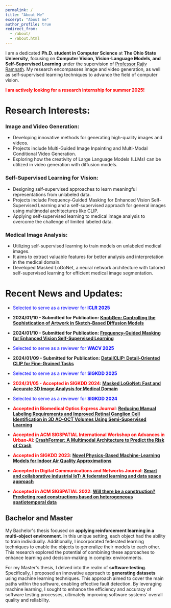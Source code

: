 ```yaml
---
permalink: /
title: "About Me"
excerpt: "About me"
author_profile: true
redirect_from: 
  - /about/
  - /about.html
---
```


<!-- I am currently on an exciting academic journey, pursuing a __Ph.D. in Computer Science__ at __Ohio State University__. Prior to this, I completed my Bachelor's and Master's degrees in computer engineering at the __Shahid Beheshti University of Tehran__. During my Bachelor's, I specialized in hardware, while my Master's focused on software. -->

I am a dedicated __Ph.D. student in Computer Science__ at __The Ohio State University__, focusing on __Computer Vision, Vision-Language Models, and Self-Supervised Learning__ under the supervision of [Professor Rajiv Ramnath](https://cse.osu.edu/people/ramnath.6). My research encompasses image and video generation, as well as self-supervised learning techniques to advance the field of computer vision.

__<span style="color: red;">I am actively looking for a research internship for summer  2025!</span>__


# Research Interests:

### Image and Video Generation:

* Developing innovative methods for generating high-quality images and videos.
* Projects include Multi-Guided Image Inpainting and Multi-Modal Conditional Video Generation.
* Exploring how the creativity of Large Language Models (LLMs) can be utilized in video generation with diffusion models.

### Self-Supervised Learning for Vision:

* Designing self-supervised approaches to learn meaningful representations from unlabeled data.
* Projects include Frequency-Guided Masking for Enhanced Vision Self-Supervised Learning and a self-supervised approach for general images using multimodal architectures like CLIP.
* Applying self-supervised learning to medical image analysis to overcome the challenge of limited labeled data.

### Medical Image Analysis:

* Utilizing self-supervised learning to train models on unlabeled medical images.
* It aims to extract valuable features for better analysis and interpretation in the medical domain.
* Developed Masked LoGoNet, a neural network architecture with tailored self-supervised learning for efficient medical image segmentation.


# Recent News and Updates:

* <span style="color: blue;">Selected to serve as a reviewer for __ICLR 2025__</span>

* __2024/01/10 - Submitted for Publication:__ __[KnobGen: Controlling the Sophistication of Artwork in Sketch-Based Diffusion Models](https://arxiv.org/pdf/2410.01595)__
  
  <!-- KnobGen, a dual-pathway framework that democratizes sketch-based image generation by seamlessly adapting to varying levels of sketch complexity and user skill. KnobGen uses a Coarse-Grained Controller (CGC) module for high-level semantics and a Fine-Grained Controller (FGC) module for detailed refinement. The relative strength of these two modules can be adjusted through our knob inference mechanism to align with the user's specific needs. These mechanisms ensure that KnobGen can flexibly generate images from both novice sketches and those drawn by seasoned artists. This maintains control over the final output while preserving the natural appearance of the image -->


* __2024/01/10 - Submitted for Publication:__ __[Frequency-Guided Masking for Enhanced Vision Self-Supervised Learning](https://arxiv.org/pdf/2409.10362)__

  <!-- We present a novel frequency-based Self-Supervised Learning (SSL) approach that significantly enhances its efficacy for pre-training. Prior work in this direction masks out pre-defined frequencies in the input image and employs a reconstruction loss to pre-train the model. While achieving promising results, such an implementation has two fundamental limitations as identified in our paper. First, using pre-defined frequencies overlooks the variability of image frequency responses. Second, pre-trained with frequency-filtered images, the resulting model needs relatively more data to adapt to naturally looking images during fine-tuning. To address these drawbacks, we propose FOurier transform compression with seLf-Knowledge distillation (FOLK), integrating two dedicated ideas. First, inspired by image compression, we adaptively select the masked-out frequencies based on image frequency responses, creating more suitable SSL tasks for pre-training. Second, we employ a two-branch framework empowered by knowledge distillation, enabling the model to take both the filtered and original images as input, largely reducing the burden of downstream tasks. -->


* <span style="color: blue;">Selected to serve as a reviewer for __WACV 2025__</span>

* __2024/01/09 - Submitted for Publication:__ __[DetailCLIP: Detail-Oriented CLIP for Fine-Grained Tasks](https://arxiv.org/pdf/2409.06809)__

  <!-- DetailCLIP: A Detail-Oriented CLIP to address the limitations of contrastive learning-based vision-language models, particularly CLIP, in handling detail-oriented and fine-grained tasks like segmentation. While CLIP and its variants excel in the global alignment of image and text representations, they often struggle to capture the fine-grained details necessary for precise segmentation. To overcome these challenges, we propose a novel framework that employs patch-level comparison of self-distillation and pixel-level reconstruction losses, enhanced with an attention-based token removal mechanism. This approach selectively retains semantically relevant tokens, enabling the model to focus on the image's critical regions aligned with the specific functions of our model, including textual information processing, patch comparison, and image reconstruction, ensuring that the model learns high-level semantics and detailed visual features. Our experiments demonstrate that DetailCLIP surpasses existing CLIP-based and traditional self-supervised learning (SSL) models in segmentation accuracy and exhibits superior generalization across diverse datasets. -->


* <span style="color: blue;">Selected to serve as a reviewer for __SIGKDD 2025__</span>

* __<span style="color: red;">2024/31/05 - Accepted in SIGKDD 2024</span>__: __[Masked LoGoNet: Fast and Accurate 3D Image Analysis for Medical Domain](https://arxiv.org/pdf/2402.06190)__

  <!-- We introduce a new neural network architecture, termed LoGoNet, with a tailored self-supervised learning (SSL) method to mitigate such challenges. LoGoNet integrates a novel feature extractor within a U-shaped architecture, leveraging Large Kernel Attention (LKA) and a dual encoding strategy to capture both long-range and short-range feature dependencies adeptly. This is in contrast to existing methods that rely on increasing network capacity to enhance feature extraction. This combination of novel techniques in our model is especially beneficial in medical image segmentation, given the difficulty of learning intricate and often irregular body organ shapes, such as the spleen. Complementary, we propose a novel SSL method tailored for 3D images to compensate for the lack of large labeled datasets. The method combines masking and contrastive learning techniques within a multi-task learning framework and is compatible with both Vision Transformer (ViT) and CNN-based models -->


* <span style="color: blue;">Selected to serve as a reviewer for __SIGKDD 2024__</span>

* __<span style="color: red;">Accepted in Biomedical Optics Express Journal</span>__: __[Reducing Manual Labeling Requirements and Improved Retinal Ganglion Cell Identification in 3D AO-OCT Volumes Using Semi-Supervised Learning](https://opg.optica.org/boe/fulltext.cfm?uri=boe-15-8-4540&id=553141)__

  <!-- Two semi-supervised training schemes are introduced, (i) cross-consistency training and (ii) cross pseudo supervision that utilize unlabeled AO-OCT volumes together with a minimal set of labels, vastly reducing the labeling demands. Moreover, these methods outperformed their fully supervised counterpart and achieved accuracy comparable to that of human experts. -->

* __<span style="color: red;">Accepted in ACM SIGSPATIAL International Workshop on Advances in Urban-AI</span>__: __[CrashFormer: A Multimodal Architecture to Predict the Risk of Crash](https://dl.acm.org/doi/pdf/10.1145/3615900.3628769)__


* __<span style="color: red;">Accepted in SIGKDD 2023</span>__: __[Novel Physics-Based Machine-Learning Models for Indoor Air Quality Approximations](https://arxiv.org/pdf/2308.01438)__

* __<span style="color: red;">Accepted in Digital Communications and Networks Journal</span>__: __[Smart and collaborative industrial IoT: A federated learning and data space approach](https://www.sciencedirect.com/science/article/pii/S2352864823000354)__

* __<span style="color: red;">Accepted in ACM SIGSPATIAL 2022</span>__: __[Will there be a construction? Predicting road constructions based on heterogeneous spatiotemporal data](https://arxiv.org/pdf/2209.06813)__


## Bachelor and Master


My Bachelor's thesis focused on __applying reinforcement learning in a multi-object environment__. In this unique setting, each object had the ability to train individually. Additionally, I incorporated federated learning techniques to enable the objects to generalize their models to each other. This research explored the potential of combining these approaches to enhance learning and decision-making in complex environments.

For my Master's thesis, I delved into the realm of __software testing__. Specifically, I proposed an innovative approach to __generating datasets__ using machine learning techniques. This approach aimed to cover the main paths within the software, enabling effective fault detection. By leveraging machine learning, I sought to enhance the efficiency and accuracy of software testing processes, ultimately improving software systems' overall quality and reliability.
